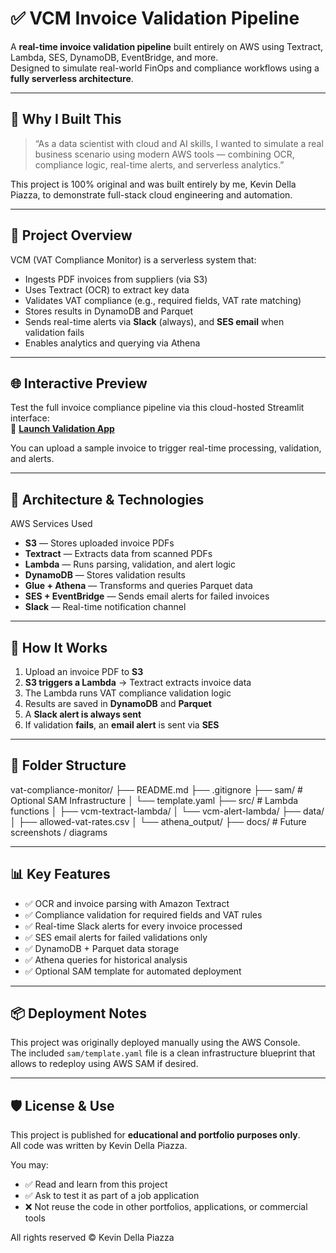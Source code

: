  # ✅ VCM Invoice Validation Pipeline

A **real-time invoice validation pipeline** built entirely on AWS using Textract, Lambda, SES, DynamoDB, EventBridge, and more.  
Designed to simulate real-world FinOps and compliance workflows using a **fully serverless architecture**.

---

## 🎯 Why I Built This

> “As a data scientist with cloud and AI skills, I wanted to simulate a real business scenario using modern AWS tools — combining OCR, compliance logic, real-time alerts, and serverless analytics.”

This project is 100% original and was built entirely by me, Kevin Della Piazza, to demonstrate full-stack cloud engineering and automation.

---

## 🧠 Project Overview

VCM (VAT Compliance Monitor) is a serverless system that:

- Ingests PDF invoices from suppliers (via S3)
- Uses Textract (OCR) to extract key data
- Validates VAT compliance (e.g., required fields, VAT rate matching)
- Stores results in DynamoDB and Parquet
- Sends real-time alerts via **Slack** (always), and **SES email** when validation fails
- Enables analytics and querying via Athena

---

## 🌐 Interactive Preview

Test the full invoice compliance pipeline via this cloud-hosted Streamlit interface:  
🔗 **[Launch Validation App](https://vat-compliance-monitor-lfentssvkbaggt5qrfekkb.streamlit.app/)**

You can upload a sample invoice to trigger real-time processing, validation, and alerts.




---


## 🔧 Architecture & Technologies

AWS Services Used

- **S3** — Stores uploaded invoice PDFs
- **Textract** — Extracts data from scanned PDFs
- **Lambda** — Runs parsing, validation, and alert logic
- **DynamoDB** — Stores validation results
- **Glue + Athena** — Transforms and queries Parquet data
- **SES + EventBridge** — Sends email alerts for failed invoices
- **Slack** — Real-time notification channel

---

## 🚀 How It Works

1. Upload an invoice PDF to **S3**
2. **S3 triggers a Lambda** → Textract extracts invoice data
3. The Lambda runs VAT compliance validation logic
4. Results are saved in **DynamoDB** and **Parquet**
5. A **Slack alert is always sent**  
6. If validation **fails**, an **email alert** is sent via **SES**

---

## 📂 Folder Structure

vat-compliance-monitor/
├── README.md
├── .gitignore
├── sam/ # Optional SAM Infrastructure
│ └── template.yaml
├── src/ # Lambda functions
│ ├── vcm-textract-lambda/
│ └── vcm-alert-lambda/
├── data/
│ ├── allowed-vat-rates.csv
│ └── athena_output/
├── docs/ # Future screenshots / diagrams

---

## 📊 Key Features

- ✅ OCR and invoice parsing with Amazon Textract
- ✅ Compliance validation for required fields and VAT rules
- ✅ Real-time Slack alerts for every invoice processed
- ✅ SES email alerts for failed validations only
- ✅ DynamoDB + Parquet data storage
- ✅ Athena queries for historical analysis
- ✅ Optional SAM template for automated deployment

---

## 📦 Deployment Notes

This project was originally deployed manually using the AWS Console.  
The included `sam/template.yaml` file is a clean infrastructure blueprint that allows to redeploy using AWS SAM if desired.


---

## 🛡️ License & Use

This project is published for **educational and portfolio purposes only**.  
All code was written by Kevin Della Piazza.

You may:
- ✅ Read and learn from this project
- ✅ Ask to test it as part of a job application
- ❌ Not reuse the code in other portfolios, applications, or commercial tools

All rights reserved © Kevin Della Piazza 
